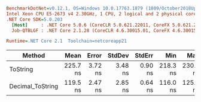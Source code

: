 ``` ini

BenchmarkDotNet=v0.12.1, OS=Windows 10.0.17763.1879 (1809/October2018Update/Redstone5)
Intel Xeon CPU E5-2673 v4 2.30GHz, 1 CPU, 2 logical and 2 physical cores
.NET Core SDK=5.0.203
  [Host]     : .NET Core 5.0.6 (CoreCLR 5.0.621.22011, CoreFX 5.0.621.22011), X64 RyuJIT
  Job-QTBLGF : .NET Core 2.1.28 (CoreCLR 4.6.30015.01, CoreFX 4.6.30015.01), X64 RyuJIT

Runtime=.NET Core 2.1  Toolchain=netcoreapp21  

```
|           Method |     Mean |   Error |  StdDev |  StdErr |      Min |      Max |   Median | Ratio | MannWhitney(5%) | RatioSD |
|----------------- |---------:|--------:|--------:|--------:|---------:|---------:|---------:|------:|---------------- |--------:|
|         ToString | 225.7 ns | 3.72 ns | 3.48 ns | 0.90 ns | 218.3 ns | 230.1 ns | 226.8 ns |  1.00 |            Base |    0.00 |
| Decimal_ToString | 119.5 ns | 2.47 ns | 2.85 ns | 0.64 ns | 116.0 ns | 125.1 ns | 118.8 ns |  0.53 |          Faster |    0.02 |
